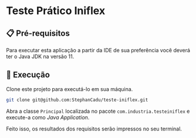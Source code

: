 # Teste Prático Iniflex

## 📋 Pré-requisitos
Para executar esta aplicação a partir da IDE de sua preferência você deverá ter o Java JDK na versão 11.

## 🚀 Execução
Clone este projeto para executá-lo em sua máquina.

```bash
git clone git@github.com:StephanCadu/teste-iniflex.git
```
Abra a classe `Principal` localizada no pacote `com.industria.testeiniflex` e execute-a como *Java Application*.

Feito isso, os resultados dos requisitos serão impressos no seu terminal.
